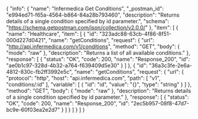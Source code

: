 {
  "info": {
    "name": "Infermedica Get Conditions",
    "_postman_id": "e994ed71-f65a-4564-b864-84a28b793460",
    "description": "Returns details of a single condition specified by id parameter.",
    "schema": "https://schema.getpostman.com/json/collection/v2.0.0/"
  },
  "item": [
    {
      "name": "Healthcare",
      "item": [
        {
          "id": "323adc88-63cb-4f86-8f51-000d227d0421",
          "name": "getConditions",
          "request": {
            "url": "http://api.infermedica.com/v1/conditions",
            "method": "GET",
            "body": {
              "mode": "raw"
            },
            "description": "Returns a list of all available conditions."
          },
          "response": [
            {
              "status": "OK",
              "code": 200,
              "name": "Response_200",
              "id": "ae0b1c97-328d-4b32-a764-f639409d5e30"
            }
          ]
        },
        {
          "id": "36a3c3fe-2e6a-4812-830c-fb2ff3992e5c",
          "name": "getConditions",
          "request": {
            "url": {
              "protocol": "http",
              "host": "api.infermedica.com",
              "path": [
                "v1",
                "conditions/:id"
              ],
              "variable": [
                {
                  "id": "id",
                  "value": "{}",
                  "type": "string"
                }
              ]
            },
            "method": "GET",
            "body": {
              "mode": "raw"
            },
            "description": "Returns details of a single condition specified by id parameter."
          },
          "response": [
            {
              "status": "OK",
              "code": 200,
              "name": "Response_200",
              "id": "2ec5b957-08f8-47d7-bc9e-60f03ea2e2d7"
            }
          ]
        }
      ]
    }
  ]
}